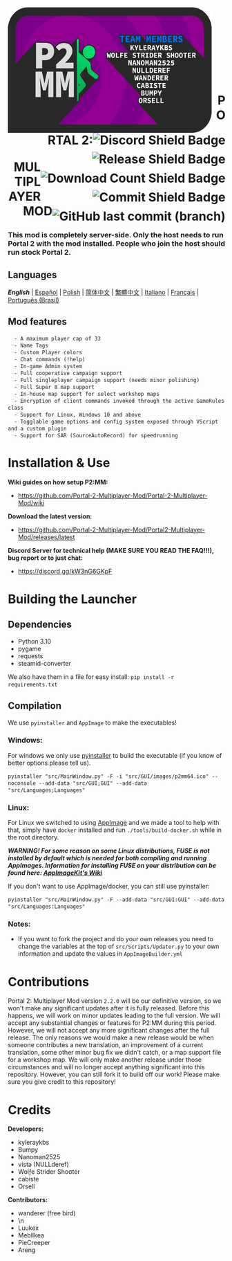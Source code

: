 <h1>
  <img src="https://github.com/Portal-2-Multiplayer-Mod/P2MM-ART/blob/e56d8c209eb3f143bb0607dc1e59730e517ecca6/Banners/P2MMBannerREADME.png?raw=true" alt="P2MMBannerREADME" width="472" height="290" align="left">
  <a href="https://discord.gg/nXRygGNxyK" target="_blank">
      <img src="https://img.shields.io/discord/839651379034193920?color=blue&label=Discord%20Users&style=for-the-badge&logo=discord&logoWidth=20"
              alt="Discord Shield Badge" style="margin-bottom: 10px;" align="right">
  </a>
  <br>
  <a href="https://github.com/Portal-2-Multiplayer-Mod/Portal-2-Multiplayer-Mod/releases/latest">
      <img src="https://img.shields.io/github/release-date/Portal-2-Multiplayer-Mod/Portal-2-Multiplayer-Mod?color=red&label=Latest%20Release&style=for-the-badge"
              alt="Release Shield Badge" style="margin-bottom: 10px;" align="right">
  </a>
  <br>
  <img src="https://img.shields.io/github/downloads/Portal-2-Multiplayer-Mod/Portal-2-Multiplayer-Mod/total?style=for-the-badge&label=TOTAL%20DOWNLOAD%20COUNT"
          alt="Download Count Shield Badge" style="margin-bottom: 10px;" align="right">
  </a>
  <br>
  <a href="https://github.com/Portal-2-Multiplayer-Mod/Portal-2-Multiplayer-Mod/commits/main">
      <img src="https://img.shields.io/github/last-commit/Portal-2-Multiplayer-Mod/Portal-2-Multiplayer-Mod?label=LAST%20COMMIT%20(MAIN)&style=for-the-badge"
              alt="Commit Shield Badge" style="margin-bottom: 10px;" align="right">
  </a>
  <br>
  <a href="https://github.com/Portal-2-Multiplayer-Mod/Portal-2-Multiplayer-Mod/commits/dev">
      <img src="https://img.shields.io/github/last-commit/Portal-2-Multiplayer-Mod/Portal-2-Multiplayer-Mod/dev?style=for-the-badge&label=LAST%20COMMIT%20(DEV)&color=%2334a5eb"
              alt="GitHub last commit (branch)" align="right">
  </a>
  <br>
  <p align="right">PORTAL 2:</p>
  <p align="right">MULTIPLAYER MOD</p>
</h1>


### This mod is completely server-side. Only the host needs to run Portal 2 with the mod installed. People who join the host should run stock Portal 2.

## Languages

**_English_** | [Español](README.es.md) | [Polish](README.pl.md) | [简体中文](README.zh-CN.md) | [繁體中文](README.zh-TW.md) | [Italiano](README.it.md) | [Français](README.fr.md) | [Português (Brasil)](README.pt_BR.md)

## Mod features

```
  - A maximum player cap of 33
  - Name Tags
  - Custom Player colors
  - Chat commands (!help)
  - In-game Admin system
  - Full cooperative campaign support
  - Full singleplayer campaign support (needs minor polishing)
  - Full Super 8 map support
  - In-house map support for select workshop maps
  - Encryption of client commands invoked through the active GameRules class
  - Support for Linux, Windows 10 and above
  - Togglable game options and config system exposed through VScript and a custom plugin
  - Support for SAR (SourceAutoRecord) for speedrunning
```

# Installation & Use

**Wiki guides on how setup P2:MM:**

- <https://github.com/Portal-2-Multiplayer-Mod/Portal-2-Multiplayer-Mod/wiki>

**Download the latest version:**

- <https://github.com/Portal-2-Multiplayer-Mod/Portal2-Multiplayer-Mod/releases/latest>

**Discord Server for technical help (MAKE SURE YOU READ THE FAQ!!!), bug report or to just chat:**

- <https://discord.gg/kW3nG6GKpF>

# Building the Launcher

## Dependencies

- Python 3.10
- pygame
- requests
- steamid-converter

We also have them in a file for easy install: `pip install -r requirements.txt`

## Compilation

We use `pyinstaller` and `AppImage` to make the executables!

### Windows:

For windows we only use [pyinstaller](https://pypi.org/project/pyinstaller/) to build the executable (if you know of better options please tell us).

```shell
pyinstaller "src/MainWindow.py" -F -i "src/GUI/images/p2mm64.ico" --noconsole --add-data "src/GUI;GUI" --add-data "src/Languages;Languages"
```

### Linux:

For Linux we switched to using [AppImage](https://appimage.org/) and we made a tool to help with that, simply have `docker` installed and run `./tools/build-docker.sh` while in the root directory.

***WARNING! For some reason on some Linux distributions, FUSE is not installed by default which is needed for both compiling and running AppImages. Information for installing FUSE on your distribution can be found here: [AppImageKit's Wiki](https://github.com/AppImage/AppImageKit/wiki/FUSE)***

If you don't want to use AppImage/docker, you can still use pyinstaller:

```shell
pyinstaller "src/MainWindow.py" -F --add-data "src/GUI:GUI" --add-data "src/Languages:Languages"
```

### Notes:

- If you want to fork the project and do your own releases you need to change the variables at the top of `src/Scripts/Updater.py` to your own information and update the values in `AppImageBuilder.yml`

# Contributions

Portal 2: Multiplayer Mod version `2.2.0` will be our definitive version, so we won't make any significant updates after it is fully released. Before this happens, we will work on minor updates leading to the full version. We will accept any substantial changes or features for P2:MM during this period. However, we will not accept any more significant changes after the full release. The only reasons we would make a new release would be when someone contributes a new translation, an improvement of a current translation, some other minor bug fix we didn't catch, or a map support file for a workshop map. We will only make another release under those circumstances and will no longer accept anything significant into this repository. However, you can still fork it to build off our work! Please make sure you give credit to this repository!

# Credits

**Developers:**

- kyleraykbs
- Bumpy
- Nanoman2525
- vista (NULLderef)
- Wolƒe Strider Shoσter
- cabiste
- Orsell

**Contributors:**

- wanderer (free bird)
- \n
- Luukex
- MeblIkea
- PieCreeper
- Areng
